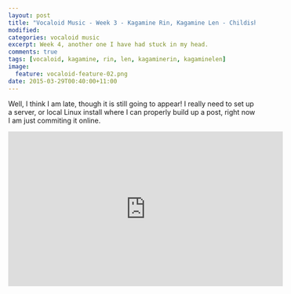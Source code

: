```yaml
---
layout: post
title: "Vocaloid Music - Week 3 - Kagamine Rin, Kagamine Len - Childish War (おこちゃま戦争) "
modified:
categories: vocaloid music
excerpt: Week 4, another one I have had stuck in my head.
comments: true
tags: [vocaloid, kagamine, rin, len, kagaminerin, kagaminelen]
image:
  feature: vocaloid-feature-02.png
date: 2015-03-29T00:40:00+11:00
---
```


Well, I think I am late, though it is still going to appear! I really need to set up a server, or local Linux install where I can properly build up a post, right now I am just commiting it online.

<iframe width="560" height="315" src="https://www.youtube.com/embed/pywNi6gD1FA" frameborder="0" allowfullscreen></iframe>
